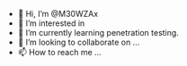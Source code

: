 - 👋 Hi, I’m @M30WZAx
- 👀 I’m interested in 
- 🌱 I’m currently learning penetration testing.
- 💞️ I’m looking to collaborate on ...
- 📫 How to reach me ...

<!---
M30WZAx/M30WZAx is a ✨ special ✨ repository because its `README.md` (this file) appears on your GitHub profile.
You can click the Preview link to take a look at your changes.
--->
